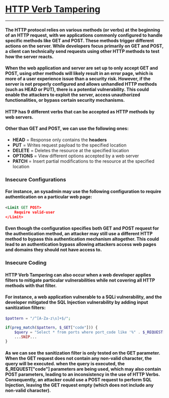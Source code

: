 # [HTTP Verb Tampering](https://owasp.org/www-project-web-security-testing-guide/v41/4-Web_Application_Security_Testing/07-Input_Validation_Testing/03-Testing_for_HTTP_Verb_Tampering)
***
#### The HTTP protocol relies on various methods (or **verbs**) at the beginning of an HTTP request, with we applications commonly configured to handle specific methods like **GET** and **POST**. These methods trigger different actions on the server. While developers focus primarily on **GET** and **POST**, a client can technically send requests using other HTTP methods to test how the server reacts.
#### When the web application and server are set up to only accept GET and POST, using other methods will likely result in an error page, which is more of a user experience issue than a security risk. However, if the server is not properly configured and allows unhandled HTTP methods (such as **HEAD** or **PUT**), there is a potential vulnerability. This could enable the attackers to exploit the server, access unauthorized functionalities, or bypass certain security mechanisms.

#### HTTP has 9 different verbs that can be accepted as HTTP methods by web servers. 
#### Other than **GET** and **POST**, we can use the following ones:
* **HEAD** = Response only contains the **headers**
* **PUT** =  Writes request payload to the specified location
* **DELETE** = Deletes the resource at the specified location
* **OPTIONS** = View different options accepted by a web server
* **PATCH** = Insert partial modifications to the resource at the specified location

### Insecure Configurations
#### For instance, an sysadmin may use the following configuration to require authentication on a particular web page:
```xml
<Limit GET POST>
    Require valid-user
</Limit>
```
#### Even though the configuration specifies both **GET** and **POST** request for the authentication method, an attacker may still use a different HTTP method to bypass this authentication mechanism altogether. This could lead to an authentication bypass allowing attackers access web pages and domains they should not have access to.

### Insecure Coding
#### HTTP Verb Tampering can also occur when a web developer applies filters to mitigate particular vulnerabilities while not covering all HTTP methods with that filter. 
#### For instance, a web application vulnerable to a SQLi vulnerability, and the developer mitigated the SQL  Injection vulnerability by adding input sanitization filters:
```php
$pattern = "/^[A-Za-z\s]+$/";

if(preg_match($pattern, $_GET["code"])) {
    $query = "Select * from ports where port_code like '%" . $_REQUEST["code"] . "%'";
    ...SNIP...
}
```

#### As we can see the sanitization filter is only tested on the **GET** parameter. When the **GET** request does not contain any non-valid character, the query will be executed. when the query is executed, the $_REQUEST["code"] parameters are being used, which may also contain POST parameters, **leading to an inconsistency in the use of HTTP Verbs**. Consequently, an attacker could use a **POST** request to perform  SQL Injection, leaving the **GET** request empty (which does not include any non-valid character). 